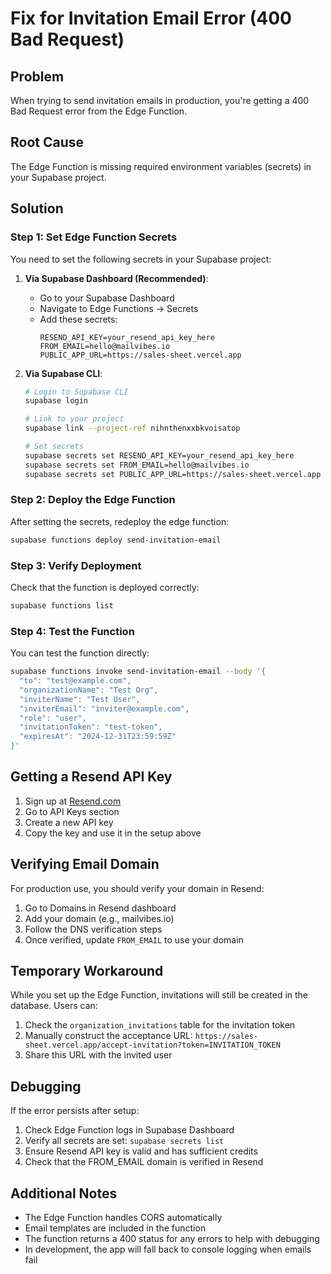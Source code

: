 # Fix for Invitation Email Error (400 Bad Request)

## Problem
When trying to send invitation emails in production, you're getting a 400 Bad Request error from the Edge Function.

## Root Cause
The Edge Function is missing required environment variables (secrets) in your Supabase project.

## Solution

### Step 1: Set Edge Function Secrets

You need to set the following secrets in your Supabase project:

1. **Via Supabase Dashboard (Recommended)**:
   - Go to your Supabase Dashboard
   - Navigate to Edge Functions → Secrets
   - Add these secrets:
     ```
     RESEND_API_KEY=your_resend_api_key_here
     FROM_EMAIL=hello@mailvibes.io
     PUBLIC_APP_URL=https://sales-sheet.vercel.app
     ```

2. **Via Supabase CLI**:
   ```bash
   # Login to Supabase CLI
   supabase login
   
   # Link to your project
   supabase link --project-ref nihnthenxxbkvoisatop
   
   # Set secrets
   supabase secrets set RESEND_API_KEY=your_resend_api_key_here
   supabase secrets set FROM_EMAIL=hello@mailvibes.io
   supabase secrets set PUBLIC_APP_URL=https://sales-sheet.vercel.app
   ```

### Step 2: Deploy the Edge Function

After setting the secrets, redeploy the edge function:

```bash
supabase functions deploy send-invitation-email
```

### Step 3: Verify Deployment

Check that the function is deployed correctly:
```bash
supabase functions list
```

### Step 4: Test the Function

You can test the function directly:
```bash
supabase functions invoke send-invitation-email --body '{
  "to": "test@example.com",
  "organizationName": "Test Org",
  "inviterName": "Test User",
  "inviterEmail": "inviter@example.com",
  "role": "user",
  "invitationToken": "test-token",
  "expiresAt": "2024-12-31T23:59:59Z"
}'
```

## Getting a Resend API Key

1. Sign up at [Resend.com](https://resend.com)
2. Go to API Keys section
3. Create a new API key
4. Copy the key and use it in the setup above

## Verifying Email Domain

For production use, you should verify your domain in Resend:
1. Go to Domains in Resend dashboard
2. Add your domain (e.g., mailvibes.io)
3. Follow the DNS verification steps
4. Once verified, update `FROM_EMAIL` to use your domain

## Temporary Workaround

While you set up the Edge Function, invitations will still be created in the database. Users can:
1. Check the `organization_invitations` table for the invitation token
2. Manually construct the acceptance URL: `https://sales-sheet.vercel.app/accept-invitation?token=INVITATION_TOKEN`
3. Share this URL with the invited user

## Debugging

If the error persists after setup:
1. Check Edge Function logs in Supabase Dashboard
2. Verify all secrets are set: `supabase secrets list`
3. Ensure Resend API key is valid and has sufficient credits
4. Check that the FROM_EMAIL domain is verified in Resend

## Additional Notes

- The Edge Function handles CORS automatically
- Email templates are included in the function
- The function returns a 400 status for any errors to help with debugging
- In development, the app will fall back to console logging when emails fail 